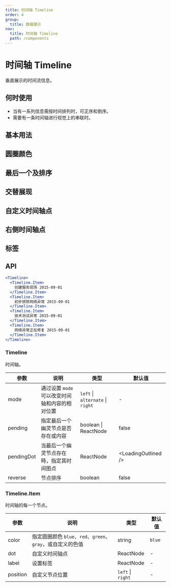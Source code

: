 ```yaml
---
title: 时间轴 Timeline
order: 4
group:
  title: 数据展示
nav:
  title: 时间轴 Timeline
  path: /components
---
```


# 时间轴 Timeline

垂直展示的时间流信息。

## 何时使用

- 当有一系列信息需按时间排列时，可正序和倒序。
- 需要有一条时间轴进行视觉上的串联时。

## 基本用法

<code src="./demos/basic.tsx"></code>

## 圆圈颜色

<code src="./demos/color.tsx"></code>

## 最后一个及排序

<code src="./demos/pending.tsx"></code>

## 交替展现

<code src="./demos/alternate.tsx"></code>

## 自定义时间轴点

<code src="./demos/custom.tsx"></code>

## 右侧时间轴点

<code src="./demos/right.tsx"></code>

## 标签

<code src="./demos/label.tsx"></code>

## API

```jsx | pure
<Timeline>
  <Timeline.Item>
    创建服务现场 2015-09-01
  </Timeline.Item>
  <Timeline.Item>
    初步排除网络异常 2015-09-01
  </Timeline.Item>
  <Timeline.Item>
    技术测试异常 2015-09-01
  </Timeline.Item>
  <Timeline.Item>
    网络异常正在修复 2015-09-01
  </Timeline.Item>
</Timeline>
```

### Timeline

时间轴。

| 参数       | 说明                                           | 类型                             | 默认值                 |
| ---------- | ---------------------------------------------- | -------------------------------- | ---------------------- |
| mode       | 通过设置 `mode` 可以改变时间轴和内容的相对位置 | `left` \| `alternate` \| `right` | -                      |
| pending    | 指定最后一个幽灵节点是否存在或内容             | boolean \| ReactNode             | false                  |
| pendingDot | 当最后一个幽灵节点存在時，指定其时间图点       | ReactNode                        | &lt;LoadingOutlined /> |
| reverse    | 节点排序                                       | boolean                          | false                  |

### Timeline.Item

时间轴的每一个节点。

| 参数     | 说明                                                        | 类型              | 默认值 |
| -------- | ----------------------------------------------------------- | ----------------- | ------ |
| color    | 指定圆圈颜色 `blue`、`red`、`green`、`gray`，或自定义的色值 | string            | `blue` |
| dot      | 自定义时间轴点                                              | ReactNode         | -      |
| label    | 设置标签                                                    | ReactNode         | -      |
| position | 自定义节点位置                                              | `left` \| `right` | -      |
